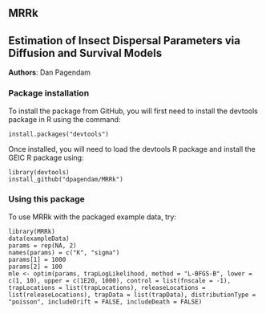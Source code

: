 ## MRRk


## Estimation of Insect Dispersal Parameters via Diffusion and Survival Models
**Authors**: Dan Pagendam





### Package installation

To install the package from GitHub, you will first need to install the devtools package in R using the command:

```install.packages("devtools")```

Once installed, you will need to load the devtools R package and install the GEIC R package using:

```
library(devtools)
install_github("dpagendam/MRRk")
```

### Using this package

To use MRRk with the packaged example data, try:

```
library(MRRk)
data(exampleData)
params = rep(NA, 2)
names(params) = c("K", "sigma")
params[1] = 1000
params[2] = 100
mle <- optim(params, trapLogLikelihood, method = "L-BFGS-B", lower = c(1, 10), upper = c(1E20, 1000), control = list(fnscale = -1),  trapLocations = list(trapLocations), releaseLocations = list(releaseLocations), trapData = list(trapData), distributionType = "poisson", includeDrift = FALSE, includeDeath = FALSE)
```
